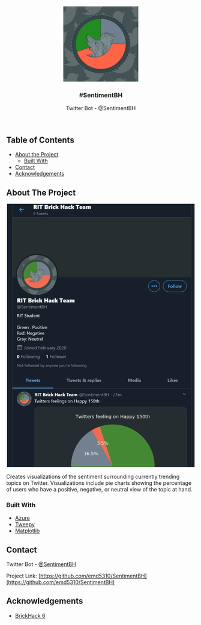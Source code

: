 
<!-- PROJECT LOGO -->
<br />
<p align="center">
  <a href="https://github.com/emd5310/SentimentBH">
    <img src="Profile.jpg" alt="Logo" width="200" height="200">
  </a>

  <h3 align="center">#SentimentBH</h3>

  <p align="center">
    Twitter Bot - @SentimentBH
    <br />
    <br />
    <br />
  </p>
</p>



<!-- TABLE OF CONTENTS -->
## Table of Contents

* [About the Project](#about-the-project)
  * [Built With](#built-with)
* [Contact](#contact)
* [Acknowledgements](#acknowledgements)



<!-- ABOUT THE PROJECT -->
## About The Project

<p align="center">
  <a href="https://github.com/emd5310/SentimentBH">
    <img src="Preview.png" alt="Logo" width="500" height="700">
  </a>

Creates visualizations of the sentiment surrounding currently trending topics on Twitter.
Visualizations include pie charts showing the percentage of users who have a positive, negative, or neutral view of the
topic at hand.


### Built With

* [Azure](https://azure.microsoft.com/en-us/)
* [Tweepy](https://www.tweepy.org/)
* [Matplotlib](https://matplotlib.org/)


<!-- CONTACT -->
## Contact

Twitter Bot - [@SentimentBH](https://twitter.com/SentimentBH)

Project Link: [https://github.com/emd5310/SentimentBH](https://github.com/emd5310/SentimentBH)



<!-- ACKNOWLEDGEMENTS -->
## Acknowledgements

* [BrickHack 6](https://brickhack.io)
